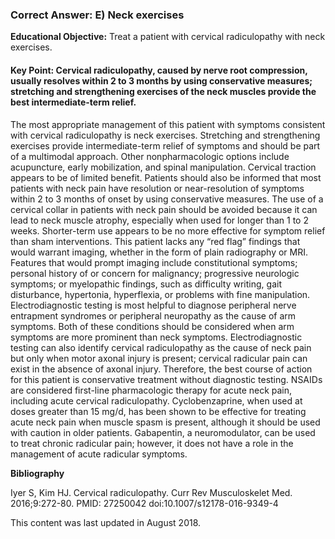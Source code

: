 
### Correct Answer: E) Neck exercises 

**Educational Objective:** Treat a patient with cervical radiculopathy with neck exercises.

#### **Key Point:** Cervical radiculopathy, caused by nerve root compression, usually resolves within 2 to 3 months by using conservative measures; stretching and strengthening exercises of the neck muscles provide the best intermediate-term relief.

The most appropriate management of this patient with symptoms consistent with cervical radiculopathy is neck exercises. Stretching and strengthening exercises provide intermediate-term relief of symptoms and should be part of a multimodal approach. Other nonpharmacologic options include acupuncture, early mobilization, and spinal manipulation. Cervical traction appears to be of limited benefit. Patients should also be informed that most patients with neck pain have resolution or near-resolution of symptoms within 2 to 3 months of onset by using conservative measures.
The use of a cervical collar in patients with neck pain should be avoided because it can lead to neck muscle atrophy, especially when used for longer than 1 to 2 weeks. Shorter-term use appears to be no more effective for symptom relief than sham interventions.
This patient lacks any “red flag” findings that would warrant imaging, whether in the form of plain radiography or MRI. Features that would prompt imaging include constitutional symptoms; personal history of or concern for malignancy; progressive neurologic symptoms; or myelopathic findings, such as difficulty writing, gait disturbance, hypertonia, hyperflexia, or problems with fine manipulation.
Electrodiagnostic testing is most helpful to diagnose peripheral nerve entrapment syndromes or peripheral neuropathy as the cause of arm symptoms. Both of these conditions should be considered when arm symptoms are more prominent than neck symptoms. Electrodiagnostic testing can also identify cervical radiculopathy as the cause of neck pain but only when motor axonal injury is present; cervical radicular pain can exist in the absence of axonal injury. Therefore, the best course of action for this patient is conservative treatment without diagnostic testing.
NSAIDs are considered first-line pharmacologic therapy for acute neck pain, including acute cervical radiculopathy. Cyclobenzaprine, when used at doses greater than 15 mg/d, has been shown to be effective for treating acute neck pain when muscle spasm is present, although it should be used with caution in older patients. Gabapentin, a neuromodulator, can be used to treat chronic radicular pain; however, it does not have a role in the management of acute radicular symptoms.

**Bibliography**

Iyer S, Kim HJ. Cervical radiculopathy. Curr Rev Musculoskelet Med. 2016;9:272-80. PMID: 27250042 doi:10.1007/s12178-016-9349-4

This content was last updated in August 2018.